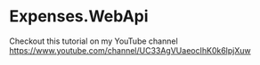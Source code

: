 # Expenses.WebApi

Checkout this tutorial on my YouTube channel https://www.youtube.com/channel/UC33AgVUaeocIhK0k6lpjXuw